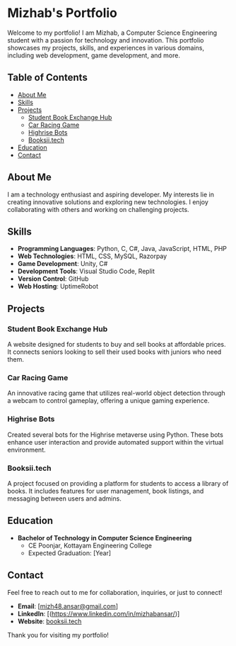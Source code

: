 # Mizhab's Portfolio

Welcome to my portfolio! I am Mizhab, a Computer Science Engineering student with a passion for technology and innovation. This portfolio showcases my projects, skills, and experiences in various domains, including web development, game development, and more.

## Table of Contents

- [About Me](#about-me)
- [Skills](#skills)
- [Projects](#projects)
  - [Student Book Exchange Hub](#student-book-exchange-hub)
  - [Car Racing Game](#car-racing-game)
  - [Highrise Bots](#highrise-bots)
  - [Booksii.tech](#booksii-tech)
- [Education](#education)
- [Contact](#contact)

## About Me

I am a technology enthusiast and aspiring developer. My interests lie in creating innovative solutions and exploring new technologies. I enjoy collaborating with others and working on challenging projects.

## Skills

- **Programming Languages**: Python, C, C#, Java, JavaScript, HTML, PHP
- **Web Technologies**: HTML, CSS, MySQL, Razorpay
- **Game Development**: Unity, C#
- **Development Tools**: Visual Studio Code, Replit
- **Version Control**: GitHub
- **Web Hosting**: UptimeRobot

## Projects

### Student Book Exchange Hub
A website designed for students to buy and sell books at affordable prices. It connects seniors looking to sell their used books with juniors who need them.

### Car Racing Game
An innovative racing game that utilizes real-world object detection through a webcam to control gameplay, offering a unique gaming experience.

### Highrise Bots
Created several bots for the Highrise metaverse using Python. These bots enhance user interaction and provide automated support within the virtual environment.

### Booksii.tech
A project focused on providing a platform for students to access a library of books. It includes features for user management, book listings, and messaging between users and admins.

## Education

- **Bachelor of Technology in Computer Science Engineering**
  - CE Poonjar, Kottayam Engineering College
  - Expected Graduation: [Year]

## Contact

Feel free to reach out to me for collaboration, inquiries, or just to connect!

- **Email**: [mizh48.ansar@gmail.com]
- **LinkedIn**: [(https://www.linkedin.com/in/mizhabansar/)]
- **Website**: [booksii.tech](https://b)

Thank you for visiting my portfolio!

